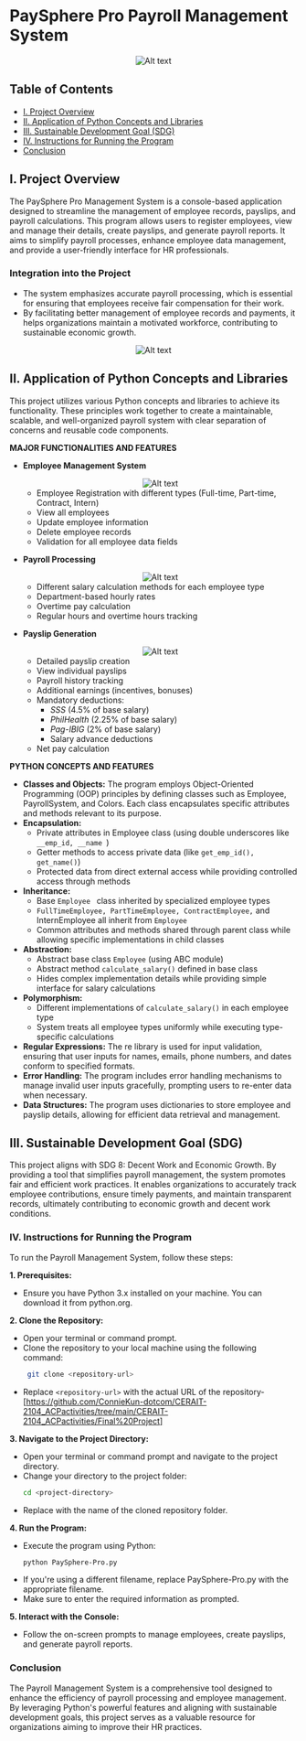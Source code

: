 # PaySphere Pro Payroll Management System
<div align="center">
    <img src="https://github.com/user-attachments/assets/b08ab016-4408-4a7a-8d0d-f4d23e3a699c" alt="Alt text" />
</div>


## Table of Contents
* [I. Project Overview](#i-project-overview)
* [II. Application of Python Concepts and Libraries](#ii-application-of-python-concepts-and-libraries)
* [III. Sustainable Development Goal (SDG)](#iii-sustainable-development-goal-(sdg))
* [IV. Instructions for Running the Program](#iv-instructions-for-running-the-program)
* [Conclusion](#conclusion)
  

## I. Project Overview
The PaySphere Pro Management System is a console-based application designed to streamline the management
of employee records, payslips, and payroll calculations. This program allows users to register employees,
view and manage their details, create payslips, and generate payroll reports. It aims to simplify payroll
processes, enhance employee data management, and provide a user-friendly interface for HR professionals.

### Integration into the Project
* The system emphasizes accurate payroll processing, which is essential for ensuring that employees 
receive fair compensation for their work.
* By facilitating better management of employee records and payments, it helps organizations maintain
a motivated workforce, contributing to sustainable economic growth.

<div align="center">
    <img src="https://github.com/user-attachments/assets/26c1be97-dcb1-4b4d-abad-ed2e99d57cc0" alt="Alt text" />
</div>

## II. Application of Python Concepts and Libraries
This project utilizes various Python concepts and libraries to achieve its functionality. These principles work together to create a maintainable, scalable, and well-organized payroll system with clear separation of concerns and reusable code components.

 **MAJOR FUNCTIONALITIES AND FEATURES**
* **Employee Management System**
  <div align="center">
    <img src="https://github.com/user-attachments/assets/be8af8f6-cca6-46ef-beb2-d104d6e69ab1" 
    alt="Alt text" />
    </div>
    
  * Employee Registration with different types (Full-time, Part-time, Contract, Intern)
  * View all employees
  * Update employee information
  * Delete employee records
  * Validation for all employee data fields

* **Payroll Processing**
   <div align="center">
    <img src="https://github.com/user-attachments/assets/86bb25a7-6264-450e-853c-5804a789a375" 
    alt="Alt text" />
    </div>

   * Different salary calculation methods for each employee type
   * Department-based hourly rates
   * Overtime pay calculation
   * Regular hours and overtime hours tracking
   
* **Payslip Generation**
   <div align="center">
    <img src="https://github.com/user-attachments/assets/8cb67d63-314a-4bfd-9732-6b5a421da228" 
     alt="Alt text" />
    </div>

  * Detailed payslip creation
  * View individual payslips
  * Payroll history tracking
  * Additional earnings (incentives, bonuses)
  * Mandatory deductions:
     * *SSS* (4.5% of base salary)
     * *PhilHealth* (2.25% of base salary)
     * *Pag-IBIG* (2% of base salary)
     * Salary advance deductions
   * Net pay calculation

**PYTHON CONCEPTS AND FEATURES**
* **Classes and Objects:** The program employs Object-Oriented Programming (OOP) principles by defining 
  classes such as Employee, PayrollSystem, and Colors. Each class encapsulates specific attributes and
  methods relevant to its purpose.
* **Encapsulation:**
  * Private attributes in Employee class (using double underscores like
    ```__emp_id, __name ```)
  * Getter methods to access private data (like
   ```get_emp_id(), get_name()```)
  * Protected data from direct external access while providing controlled access through methods
* **Inheritance:**
  * Base
    ```Employee ``` class inherited by specialized employee types
  * ```FullTimeEmployee, PartTimeEmployee, ContractEmployee,``` and InternEmployee all inherit from ```Employee```
  * Common attributes and methods shared through parent class while allowing specific implementations in child classes
* **Abstraction:**
  * Abstract base class ```Employee``` (using ABC module)
  * Abstract method ```calculate_salary()``` defined in base class
  * Hides complex implementation details while providing simple interface for salary calculations
* **Polymorphism:**
  * Different implementations of ```calculate_salary()``` in each employee type
  * System treats all employee types uniformly while executing type-specific calculations
* **Regular Expressions:** The re library is used for input validation, ensuring that user inputs for names, 
  emails, phone numbers, and dates conform to specified formats.
* **Error Handling:** The program includes error handling mechanisms to manage invalid user inputs gracefully,
  prompting users to re-enter data when necessary.
* **Data Structures:** The program uses dictionaries to store employee and payslip details, allowing for
  efficient data retrieval and management.

## III. Sustainable Development Goal (SDG)
  This project aligns with SDG 8: Decent Work and Economic Growth. By providing a tool that simplifies 
  payroll management, the system promotes fair and efficient work practices. It enables organizations 
  to accurately track employee contributions, ensure timely payments, and maintain transparent records,
  ultimately contributing to economic growth and decent work conditions.

### IV. Instructions for Running the Program
To run the Payroll Management System, follow these steps:

**1. Prerequisites:**
   * Ensure you have Python 3.x installed on your machine. You can download it from python.org.
     
**2. Clone the Repository:**
   * Open your terminal or command prompt.
   * Clone the repository to your local machine using the following command:
      ```bash
       git clone <repository-url>
   * Replace ```<repository-url>``` with the actual URL of the repository-[https://github.com/ConnieKun-dotcom/CERAIT-2104_ACPactivities/tree/main/CERAIT-2104_ACPactivities/Final%20Project]
       
**3. Navigate to the Project Directory:**
   * Open your terminal or command prompt and navigate to the project directory.
   * Change your directory to the project folder:
     ```bash
     cd <project-directory>
   * Replace <project-directory> with the name of the cloned repository folder.
    
**4. Run the Program:**
   * Execute the program using Python:
     ```bash
     python PaySphere-Pro.py 
   * If you're using a different filename, replace PaySphere-Pro.py with the appropriate filename.
   * Make sure to enter the required information as prompted.
     
**5. Interact with the Console:**
   * Follow the on-screen prompts to manage employees, create payslips, and generate payroll reports.

### Conclusion
The Payroll Management System is a comprehensive tool designed to enhance the efficiency of payroll 
processing and employee management. By leveraging Python's powerful features and aligning with sustainable
development goals, this project serves as a valuable resource for organizations aiming to improve their
HR practices.









